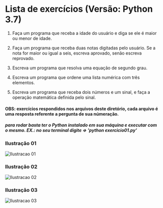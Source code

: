 # Lista de exercícios (Versão: Python 3.7)

1. Faça um programa que receba a idade do usuário e diga se ele é maior ou menor de idade.
 
2. Faça um programa que receba duas notas digitadas pelo usuário. Se a nota for maior ou igual a seis, escreva aprovado, senão escreva reprovado.
 
3. Escreva um programa que resolva uma equação de segundo grau.
 
4. Escreva um programa que ordene uma lista numérica com três elementos.
 
5. Escreva um programa que receba dois números e um sinal, e faça a operação matemática definida pelo sinal. 


#### OBS: exercícios respondidos nos arquivos deste diretório, cada arquivo é uma resposta referente a pergunta de sua númeração. 

##### para rodar basta ter o Python instalado em sua máquina e executar com o mesmo. EX.: no seu terminal digite => 'python exercicio01.py'





### Ilustração 01
![Ilustracao 01](https://image.ibb.co/h27ihJ/ilustracao01.png)


### Ilustração 02
![Ilustracao 02](https://image.ibb.co/cGqHbd/ilustracao02.png)


### Ilustração 03
![Ilustracao 03](https://image.ibb.co/bOOdGd/ilustracao03.png)
